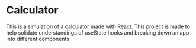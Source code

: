 # Calculator

This is a simulation of a calculator made with React. This project is made to help solidate understandings of useState hooks and breaking down an app into different components
